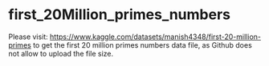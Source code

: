 # first_20Million_primes_numbers
Please visit: https://www.kaggle.com/datasets/manish4348/first-20-million-primes to get the first 20 million primes numbers data file, as Github does not allow to upload the file size.

